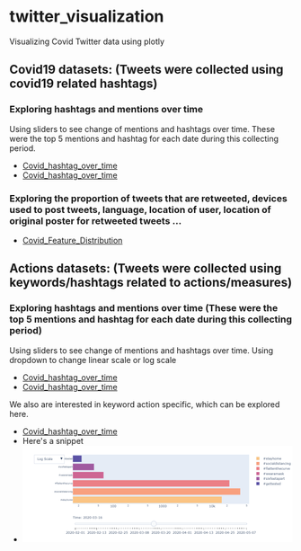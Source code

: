 # twitter_visualization
Visualizing Covid Twitter data using plotly

## Covid19 datasets: (Tweets were collected using covid19 related hashtags)
### Exploring hashtags and mentions over time 
Using sliders to see change of mentions and hashtags over time. These were the top 5 mentions and hashtag for each date during this collecting period. 
- [Covid_hashtag_over_time](https://2miatran.github.io/twitter_visualization/Covid_hashtag_bar_over_time.html)
- [Covid_hashtag_over_time](https://2miatran.github.io/twitter_visualization/Covid_mention_bar_over_time.html)
### Exploring the proportion of tweets that are retweeted, devices used to post tweets, language, location of user, location of original poster for retweeted tweets ...
- [Covid_Feature_Distribution](https://2miatran.github.io/twitter_visualization/Covid_Feature_Distribution.html)

## Actions datasets: (Tweets were collected using keywords/hashtags related to actions/measures)
### Exploring hashtags and mentions over time (These were the top 5 mentions and hashtag for each date during this collecting period)
Using sliders to see change of mentions and hashtags over time. 
Using dropdown to change linear scale or log scale
- [Covid_hashtag_over_time](https://2miatran.github.io/twitter_visualization/Action_Hashtag_bar_over_time.html)
- [Covid_hashtag_over_time](https://2miatran.github.io/twitter_visualization/Action_Mention_bar_over_time.html)

We also are interested in keyword action specific, which can be explored here. 
- [Covid_hashtag_over_time](https://2miatran.github.io/twitter_visualization/Action_KeyWord_of_interest_specific_to_action.html)
- Here's a snippet
- ![image](https://github.com/2miatran/twitter_visualization/blob/master/slider_dropdown_menu_covid_action.png)


